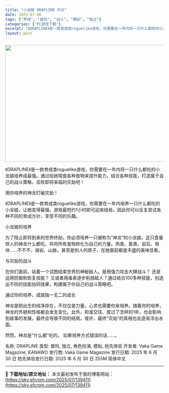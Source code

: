```yaml
---
title: "小龙娘 DRAPLINE 中文"
date: 2025-07-06
tags: ["养成", "冒险", "战斗", "模拟", "独立"]
categories: ["PC游戏下载"]
excerpt: "《DRAPLINE》是一款育成类roguelike游戏，你需要在一年内将一只什么都吃的小龙娘培养成最强。通过给她喂食各种食物来提升能力，结合各种技能，打造属于自己的战斗策略，击败即将来临的灾劫吧！ 用你培养的神龙打破灾劫！ 《DRAPLINE》是一款育成类roguelike游戏，你需要在一年内培养一&hellip;"
layout: post
---
```


<img class="aligncenter size-full wp-image-139412" src="https://sky.sfcrom.com/wp-content/uploads/2025/07/202507060844357.webp" alt="" width="660" height="370" />

《DRAPLINE》是一款育成类roguelike游戏，你需要在一年内将一只什么都吃的小龙娘培养成最强。通过给她喂食各种食物来提升能力，结合各种技能，打造属于自己的战斗策略，击败即将来临的灾劫吧！

用你培养的神龙打破灾劫！

《DRAPLINE》是一款育成类roguelike游戏，你需要在一年内培养一只什么都吃的小龙娘，让她变得最强。游戏最短约1小时即可迎来结局，因此你可以反复尝试各种不同的育成方针，享受不同的乐趣。

小龙娘的培养

为了阻止即将到来的世界终劫，你必须培养一只被称为“神龙”的小龙娘。这只食量惊人的神龙什么都吃，并将所有食物转化为自己的力量。肉类、鱼类、岩石、铁块……不不不，熔岩、山脉，甚至是别人的房子，在她面前都是丰盛的美味佳肴。

与灾劫的战斗

在你们面前，站着一个试图结束世界的神秘敌人。是用强力攻击大肆战斗？ 还是运用防御和恢复技能？ 又或者用毒素逐步削弱敌人？通过结合100多种技能，创造出不同的技能协同效果，构建属于你自己的战斗策略吧。

通过你的培养，成就独一无二的成长

神龙是刚出生的纯净存在，不仅仅是力量，心灵也需要你来培养。随着你的培养，神龙的外貌和性格都会发生变化。此外，和谁交往、度过了怎样的1年，也会影响到故事的发展，最终会导致不同的结局。或许，最终“灾劫”的真相也会逐渐浮出水面。

然而，神龙是“什么都”吃的。
如果培养方式错误的话……。

名称: DRAPLINE
类型: 冒险, 独立, 角色扮演, 模拟, 抢先体验
开发者: Vaka Game Magazine, KANAWO
发行商: Vaka Game Magazine
发行日期: 2025 年 6 月 30 日
抢先体验发行日期: 2025 年 6 月 30 日
255M
简体中文

---
📖 **下载地址/原文地址：** 本文最初发布于我的博客网站：[https://sky.sfcrom.com/2025/07/139411](https://sky.sfcrom.com/2025/07/139411)
